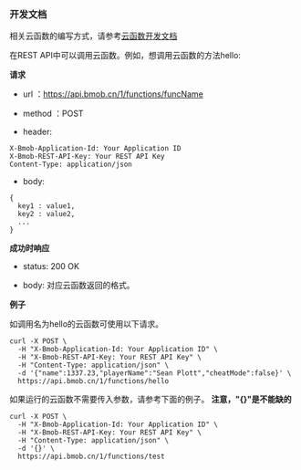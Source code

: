 ### 开发文档

相关云函数的编写方式，请参考[云函数开发文档](http://doc.bmob.cn/cloud_function/web/develop_doc/)

在REST API中可以调用云函数。例如，想调用云函数的方法hello:


**请求**

- url ：https://api.bmob.cn/1/functions/funcName

- method ：POST

- header:

```
X-Bmob-Application-Id: Your Application ID
X-Bmob-REST-API-Key: Your REST API Key
Content-Type: application/json
```

- body:

```
{
  key1 : value1,
  key2 : value2,
  ...
}
```

**成功时响应**

- status: 200 OK

- body: 对应云函数返回的格式。

**例子**

如调用名为hello的云函数可使用以下请求。

```
curl -X POST \
  -H "X-Bmob-Application-Id: Your Application ID" \
  -H "X-Bmob-REST-API-Key: Your REST API Key" \
  -H "Content-Type: application/json" \
  -d '{"name":1337.23,"playerName":"Sean Plott","cheatMode":false}' \
  https://api.bmob.cn/1/functions/hello
```

如果运行的云函数不需要传入参数，请参考下面的例子。
**注意，"{}"是不能缺的**

```
curl -X POST \
  -H "X-Bmob-Application-Id: Your Application ID" \
  -H "X-Bmob-REST-API-Key: Your REST API Key" \
  -H "Content-Type: application/json" \
  -d '{}' \
  https://api.bmob.cn/1/functions/test
```


